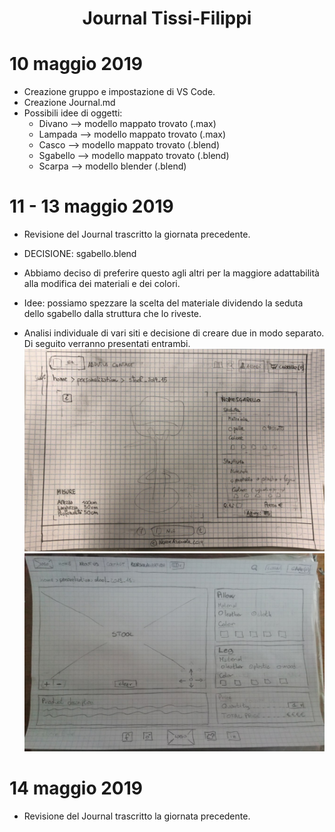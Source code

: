 <center> <h1>Journal Tissi-Filippi</h1> </center>

# 10 maggio 2019

* Creazione gruppo e impostazione di VS Code.
* Creazione Journal.md
* Possibili idee di oggetti:
    - Divano --> modello mappato trovato (.max)
    - Lampada --> modello mappato trovato (.max)
    - Casco --> modello mappato trovato (.blend)
    - Sgabello --> modello mappato trovato (.blend)
    - Scarpa --> modello blender (.blend)

# 11 - 13 maggio 2019

 * Revisione del Journal trascritto la giornata precedente.

 * DECISIONE: sgabello.blend

 * Abbiamo deciso di preferire questo agli altri per la maggiore adattabilità alla modifica dei materiali e dei colori. 

 * Idee: possiamo spezzare la scelta del materiale dividendo la seduta dello sgabello dalla struttura che lo riveste.

 * Analisi individuale di vari siti e decisione di creare due in modo separato. Di seguito verranno presentati entrambi.
  ![](JrnImages/sito1.jpg)
  ![](JrnImages/sito2.jpg)

 


 # 14 maggio 2019

 * Revisione del Journal trascritto la giornata precedente.
